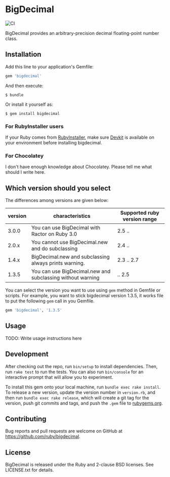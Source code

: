 # BigDecimal

![CI](https://github.com/ruby/bigdecimal/workflows/CI/badge.svg?branch=master&event=push)

BigDecimal provides an arbitrary-precision decimal floating-point number class.

## Installation

Add this line to your application's Gemfile:

```ruby
gem 'bigdecimal'
```

And then execute:

    $ bundle

Or install it yourself as:

    $ gem install bigdecimal

### For RubyInstaller users

If your Ruby comes from [RubyInstaller](https://rubyinstaller.org/), make sure [Devkit](https://github.com/oneclick/rubyinstaller/wiki/Development-Kit) is available on your environment before installing bigdecimal.

### For Chocolatey

I don't have enough knowledge about Chocolatey.  Please tell me what should I write here.

## Which version should you select

The differences among versions are given below:

| version | characteristics | Supported ruby version range |
| ------- | --------------- | ----------------------- |
| 3.0.0   | You can use BigDecimal with Ractor on Ruby 3.0 | 2.5 .. |
| 2.0.x   | You cannot use BigDecimal.new and do subclassing | 2.4 .. |
| 1.4.x   | BigDecimal.new and subclassing always prints warning. | 2.3 .. 2.7 |
| 1.3.5   | You can use BigDecimal.new and subclassing without warning | .. 2.5 |

You can select the version you want to use using `gem` method in Gemfile or scripts.
For example, you want to stick bigdecimal version 1.3.5, it works file to put the following `gem` call in you Gemfile.

```ruby
gem 'bigdecimal', '1.3.5'
```

## Usage

TODO: Write usage instructions here

## Development

After checking out the repo, run `bin/setup` to install dependencies.
Then, run `rake test` to run the tests.
You can also run `bin/console` for an interactive prompt that
will allow you to experiment.

To install this gem onto your local machine, run `bundle exec rake install`.
To release a new version, update the version number in `version.rb`,
and then run `bundle exec rake release`,
which will create a git tag for the version, push git commits and tags,
and push the `.gem` file to [rubygems.org](https://rubygems.org).

## Contributing

Bug reports and pull requests are welcome on GitHub at https://github.com/ruby/bigdecimal.

## License

BigDecimal is released under the Ruby and 2-clause BSD licenses.
See LICENSE.txt for details.
